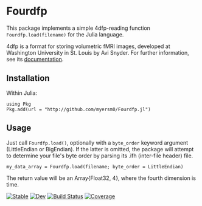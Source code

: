 # Fourdfp

This package implements a simple 4dfp-reading function `Fourdfp.load(filename)` for the Julia language.

4dfp is a format for storing volumetric fMRI images, developed at Washington University in St. Louis by Avi Snyder. For further information, see its [documentation](https://4dfp.readthedocs.io/en/latest/format.html).

## Installation
Within Julia:
```
using Pkg
Pkg.add(url = "http://github.com/myersm0/Fourdfp.jl")
```

## Usage
Just call `Fourdfp.load()`, optionally with a `byte_order` keyword argument (LittleEndian or BigEndian). If the latter is omitted, the package will attempt to determine your file's byte order by parsing its .ifh (inter-file header) file.
```
my_data_array = Fourdfp.load(filename; byte_order = LittleEndian)
```
The return value will be an Array{Float32, 4}, where the fourth dimension is time.

[![Stable](https://img.shields.io/badge/docs-stable-blue.svg)](https://myersm0.github.io/Fourdfp.jl/stable/)
[![Dev](https://img.shields.io/badge/docs-dev-blue.svg)](https://myersm0.github.io/Fourdfp.jl/dev/)
[![Build Status](https://github.com/myersm0/Cifti.jl/actions/workflows/CI.yml/badge.svg?branch=main)](https://github.com/myersm0/Fourdfp.jl/actions/workflows/CI.yml?query=branch%3Amain)
[![Coverage](https://codecov.io/gh/myersm0/Cifti.jl/branch/main/graph/badge.svg)](https://codecov.io/gh/myersm0/Fourdfp.jl)
